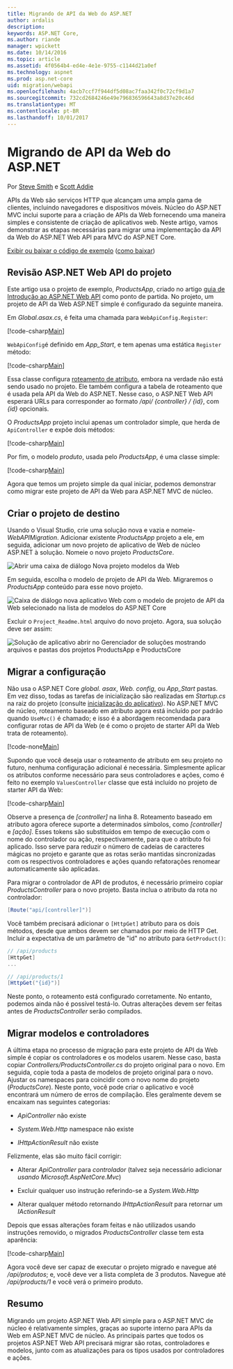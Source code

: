 ```yaml
---
title: Migrando de API da Web do ASP.NET
author: ardalis
description: 
keywords: ASP.NET Core,
ms.author: riande
manager: wpickett
ms.date: 10/14/2016
ms.topic: article
ms.assetid: 4f0564b4-ed4e-4e1e-9755-c1144d21a0ef
ms.technology: aspnet
ms.prod: asp.net-core
uid: migration/webapi
ms.openlocfilehash: 4acb7ccf7f944df5d08ac7faa342f0c72cf9d1a7
ms.sourcegitcommit: 732cd2684246e49e796836596643a8d37e20c46d
ms.translationtype: MT
ms.contentlocale: pt-BR
ms.lasthandoff: 10/01/2017
---
```

# <a name="migrating-from-aspnet-web-api"></a>Migrando de API da Web do ASP.NET

Por [Steve Smith](https://ardalis.com/) e [Scott Addie](https://scottaddie.com)

APIs da Web são serviços HTTP que alcançam uma ampla gama de clientes, incluindo navegadores e dispositivos móveis. Núcleo do ASP.NET MVC inclui suporte para a criação de APIs da Web fornecendo uma maneira simples e consistente de criação de aplicativos web. Neste artigo, vamos demonstrar as etapas necessárias para migrar uma implementação da API da Web do ASP.NET Web API para MVC do ASP.NET Core.

[Exibir ou baixar o código de exemplo](https://github.com/aspnet/Docs/tree/master/aspnetcore/migration/webapi/sample) ([como baixar](xref:tutorials/index#how-to-download-a-sample))

## <a name="review-aspnet-web-api-project"></a>Revisão ASP.NET Web API do projeto

Este artigo usa o projeto de exemplo, *ProductsApp*, criado no artigo [guia de Introdução ao ASP.NET Web API](https://docs.microsoft.com/aspnet/web-api/overview/getting-started-with-aspnet-web-api/tutorial-your-first-web-api) como ponto de partida. No projeto, um projeto de API da Web ASP.NET simple é configurado da seguinte maneira.

Em *Global.asax.cs*, é feita uma chamada para `WebApiConfig.Register`:

[!code-csharp[Main](../migration/webapi/sample/ProductsApp/Global.asax.cs?highlight=14)]

`WebApiConfig`é definido em *App_Start*, e tem apenas uma estática `Register` método:

[!code-csharp[Main](../migration/webapi/sample/ProductsApp/App_Start/WebApiConfig.cs?highlight=15,16,17,18,19,20)]


Essa classe configura [roteamento de atributo](https://docs.microsoft.com/aspnet/web-api/overview/web-api-routing-and-actions/attribute-routing-in-web-api-2), embora na verdade não está sendo usado no projeto. Ele também configura a tabela de roteamento que é usada pela API da Web do ASP.NET. Nesse caso, o ASP.NET Web API esperará URLs para corresponder ao formato */api/ {controller} / {id}*, com *{id}* opcionais.

O *ProductsApp* projeto inclui apenas um controlador simple, que herda de `ApiController` e expõe dois métodos:

[!code-csharp[Main](../migration/webapi/sample/ProductsApp/Controllers/ProductsController.cs?highlight=19,24)]

Por fim, o modelo *produto*, usada pelo *ProductsApp*, é uma classe simple:

[!code-csharp[Main](webapi/sample/ProductsApp/Models/Product.cs)]

Agora que temos um projeto simple da qual iniciar, podemos demonstrar como migrar este projeto de API da Web para ASP.NET MVC de núcleo.

## <a name="create-the-destination-project"></a>Criar o projeto de destino

Usando o Visual Studio, crie uma solução nova e vazia e nomeie- *WebAPIMigration*. Adicionar existente *ProductsApp* projeto a ele, em seguida, adicionar um novo projeto de aplicativo de Web de núcleo ASP.NET à solução. Nomeie o novo projeto *ProductsCore*.

![Abrir uma caixa de diálogo Nova projeto modelos da Web](webapi/_static/add-web-project.png)

Em seguida, escolha o modelo de projeto de API da Web. Migraremos o *ProductsApp* conteúdo para esse novo projeto.

![Caixa de diálogo nova aplicativo Web com o modelo de projeto de API da Web selecionado na lista de modelos do ASP.NET Core](webapi/_static/aspnet-5-webapi.png)

Excluir o `Project_Readme.html` arquivo do novo projeto. Agora, sua solução deve ser assim:

![Solução de aplicativo abrir no Gerenciador de soluções mostrando arquivos e pastas dos projetos ProductsApp e ProductsCore](webapi/_static/webapimigration-solution.png)

## <a name="migrate-configuration"></a>Migrar a configuração

Não usa o ASP.NET Core *global. asax*, *Web. config*, ou *App_Start* pastas. Em vez disso, todas as tarefas de inicialização são realizadas em *Startup.cs* na raiz do projeto (consulte [inicialização do aplicativo](../fundamentals/startup.md)). No ASP.NET MVC de núcleo, roteamento baseado em atributo agora está incluído por padrão quando `UseMvc()` é chamado; e isso é a abordagem recomendada para configurar rotas de API da Web (e é como o projeto de starter API da Web trata de roteamento).

[!code-none[Main](../migration/webapi/sample/ProductsCore/Startup.cs?highlight=40)]

Supondo que você deseja usar o roteamento de atributo em seu projeto no futuro, nenhuma configuração adicional é necessária. Simplesmente aplicar os atributos conforme necessário para seus controladores e ações, como é feito no exemplo `ValuesController` classe que está incluído no projeto de starter API da Web:

[!code-csharp[Main](../migration/webapi/sample/ProductsCore/Controllers/ValuesController.cs?highlight=9,13,20,27,33,39)]

Observe a presença de *[controller]* na linha 8. Roteamento baseado em atributo agora oferece suporte a determinados símbolos, como *[controller]* e *[ação]*. Esses tokens são substituídos em tempo de execução com o nome do controlador ou ação, respectivamente, para que o atributo foi aplicado. Isso serve para reduzir o número de cadeias de caracteres mágicas no projeto e garante que as rotas serão mantidas sincronizadas com os respectivos controladores e ações quando refatorações renomear automaticamente são aplicadas.

Para migrar o controlador de API de produtos, é necessário primeiro copiar *ProductsController* para o novo projeto. Basta inclua o atributo da rota no controlador:

```csharp
[Route("api/[controller]")]
```

Você também precisará adicionar o `[HttpGet]` atributo para os dois métodos, desde que ambos devem ser chamados por meio de HTTP Get. Incluir a expectativa de um parâmetro de "id" no atributo para `GetProduct()`:

```csharp
// /api/products
[HttpGet]
...

// /api/products/1
[HttpGet("{id}")]
```

Neste ponto, o roteamento está configurado corretamente. No entanto, podemos ainda não é possível testá-lo. Outras alterações devem ser feitas antes de *ProductsController* serão compilados.

## <a name="migrate-models-and-controllers"></a>Migrar modelos e controladores

A última etapa no processo de migração para este projeto de API da Web simple é copiar os controladores e os modelos usarem. Nesse caso, basta copiar *Controllers/ProductsController.cs* do projeto original para o novo. Em seguida, copie toda a pasta de modelos de projeto original para o novo. Ajustar os namespaces para coincidir com o novo nome do projeto (*ProductsCore*).  Neste ponto, você pode criar o aplicativo e você encontrará um número de erros de compilação. Eles geralmente devem se encaixam nas seguintes categorias:

* *ApiController* não existe

* *System.Web.Http* namespace não existe

* *IHttpActionResult* não existe

Felizmente, elas são muito fácil corrigir:

* Alterar *ApiController* para *controlador* (talvez seja necessário adicionar *usando Microsoft.AspNetCore.Mvc*)

* Excluir qualquer uso instrução referindo-se a *System.Web.Http*

* Alterar qualquer método retornando *IHttpActionResult* para retornar um *IActionResult*

Depois que essas alterações foram feitas e não utilizados usando instruções removido, o migrados *ProductsController* classe tem esta aparência:

[!code-csharp[Main](../migration/webapi/sample/ProductsCore/Controllers/ProductsController.cs?highlight=1,2,6,8,9,27)]

Agora você deve ser capaz de executar o projeto migrado e navegue até */api/produtos*; e, você deve ver a lista completa de 3 produtos. Navegue até */api/products/1* e você verá o primeiro produto.

## <a name="summary"></a>Resumo

Migrando um projeto ASP.NET Web API simple para o ASP.NET MVC de núcleo é relativamente simples, graças ao suporte interno para APIs da Web em ASP.NET MVC de núcleo. As principais partes que todos os projetos ASP.NET Web API precisará migrar são rotas, controladores e modelos, junto com as atualizações para os tipos usados por controladores e ações.
